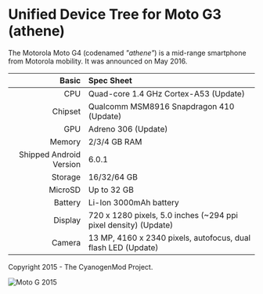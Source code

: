 Unified Device Tree for Moto G3 (athene)
===========================================

The Motorola Moto G4 (codenamed _"athene"_) is a mid-range smartphone from Motorola mobility.
It was announced on May 2016.

Basic   | Spec Sheet
-------:|:-------------------------
CPU     | Quad-core 1.4 GHz Cortex-A53 (Update)
Chipset | Qualcomm MSM8916 Snapdragon 410 (Update)
GPU     | Adreno 306 (Update)
Memory  | 2/3/4 GB RAM
Shipped Android Version | 6.0.1
Storage | 16/32/64 GB
MicroSD | Up to 32 GB
Battery | Li-Ion 3000mAh battery
Display | 720 x 1280 pixels, 5.0 inches (~294 ppi pixel density) (Update)
Camera  | 13 MP, 4160 x 2340 pixels, autofocus, dual flash LED (Update)

Copyright 2015 - The CyanogenMod Project.

![Moto G 2015](https://wiki.cyanogenmod.org/images/thumb/8/81/Osprey.png/314px-Osprey.png "Moto G 2015")
